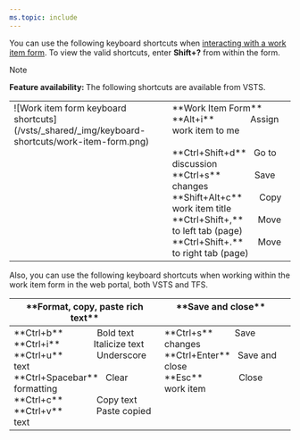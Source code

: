 ```yaml
---
ms.topic: include
---
```


<a id="work-item-form-shortcuts"></a>

You can use the following keyboard shortcuts when [interacting with a work item form](/vsts/boards/work-items/work-item-form-controls). To view the valid shortcuts, enter **Shift+?** from within the form.

>[!NOTE]
><b>Feature availability: </b>The following shortcuts are available from VSTS.

<table width="70%">
<tbody valign="top">
<tr>
<td>![Work item form keyboard shortcuts](/vsts/_shared/_img/keyboard-shortcuts/work-item-form.png)</td>
<td>
**Work Item Form**<br/> 
**Alt+i**&nbsp;&nbsp;&nbsp;&nbsp;&nbsp;&nbsp;&nbsp;&nbsp;&nbsp;&nbsp;&nbsp;&nbsp;&nbsp;&nbsp;&nbsp;Assign work item to me<br/><br/>
**Ctrl+Shift+d**&nbsp;&nbsp;&nbsp;Go to discussion<br/>
**Ctrl+s**&nbsp;&nbsp;&nbsp;&nbsp;&nbsp;&nbsp;&nbsp;&nbsp;&nbsp;&nbsp;&nbsp;&nbsp;&nbsp;&nbsp;Save changes<br/>
**Shift+Alt+c**&nbsp;&nbsp;&nbsp;&nbsp;&nbsp;&nbsp;&nbsp;Copy work item title<br/>
**Ctrl+Shift+,**&nbsp;&nbsp;&nbsp;&nbsp;&nbsp;&nbsp;Move to left tab (page)<br/>
**Ctrl+Shift+.**&nbsp;&nbsp;&nbsp;&nbsp;&nbsp;&nbsp;Move to right tab (page)<br/>
</td>
</tr>
</tbody>
</table>


Also, you can use the following keyboard shortcuts when working within the work item form in the web portal, both VSTS and TFS.

<table width="70%">
<tbody valign="top">
<tr>
<th>**Format, copy, paste rich text**</th>
<th>**Save and close**</th>
</tr>
<tbody valign="top">
<tr>
<td>
**Ctrl+b**&nbsp;&nbsp;&nbsp;&nbsp;&nbsp;&nbsp;&nbsp;&nbsp;&nbsp;&nbsp;&nbsp;&nbsp;&nbsp;&nbsp;Bold text<br/>
**Ctrl+i**&nbsp;&nbsp;&nbsp;&nbsp;&nbsp;&nbsp;&nbsp;&nbsp;&nbsp;&nbsp;&nbsp;&nbsp;&nbsp;&nbsp;Italicize text<br/>
**Ctrl+u**&nbsp;&nbsp;&nbsp;&nbsp;&nbsp;&nbsp;&nbsp;&nbsp;&nbsp;&nbsp;&nbsp;&nbsp;&nbsp;&nbsp;Underscore text<br/>
**Ctrl+Spacebar**&nbsp;&nbsp;&nbsp;Clear formatting<br/>
**Ctrl+c**&nbsp;&nbsp;&nbsp;&nbsp;&nbsp;&nbsp;&nbsp;&nbsp;&nbsp;&nbsp;&nbsp;&nbsp;&nbsp;&nbsp;Copy text<br/>
**Ctrl+v**&nbsp;&nbsp;&nbsp;&nbsp;&nbsp;&nbsp;&nbsp;&nbsp;&nbsp;&nbsp;&nbsp;&nbsp;&nbsp;&nbsp;Paste copied text<br/>
</td>

<td>
**Ctrl+s**&nbsp;&nbsp;&nbsp;&nbsp;&nbsp;&nbsp;&nbsp;&nbsp;&nbsp;Save changes<br/>
**Ctrl+Enter**&nbsp;&nbsp;&nbsp;Save and close<br/>
**Esc**&nbsp;&nbsp;&nbsp;&nbsp;&nbsp;&nbsp;&nbsp;&nbsp;&nbsp;&nbsp;&nbsp;&nbsp;&nbsp;&nbsp;&nbsp;Close work item <br/>
</td>
<td>
</tr>
</tbody>
</table>
